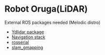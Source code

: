 # Robot Oruga(LiDAR)
  External ROS packages needed (Melodic distro)
  - [Ydlidar package](https://github.com/YDLIDAR/ydlidar_ros)
  - [Navigation stack](http://wiki.ros.org/navigation)
  - [rosserial](rosserial)
  - [slam_gmapping](http://wiki.ros.org/slam_gmapping)

